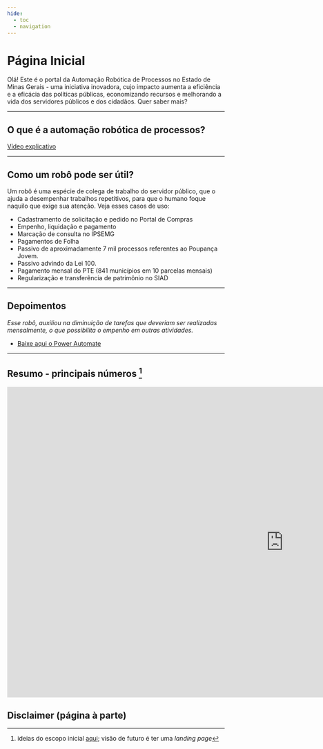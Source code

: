 ```yaml
---
hide:
  - toc
  - navigation
---
```


# Página Inicial


Olá! Este é o portal da Automação Robótica de Processos no Estado de Minas Gerais - uma iniciativa inovadora, cujo impacto aumenta a eficiência e a eficácia das políticas públicas, economizando recursos e melhorando a vida dos servidores públicos e dos cidadãos. Quer saber mais?
- - -

## O que é a automação robótica de processos?

[Vídeo explicativo]()

- - -

## Como um robô pode ser útil?

Um robô é uma espécie de colega de trabalho do servidor público, que o ajuda a desempenhar trabalhos repetitivos, para que o humano foque naquilo que exige sua atenção. Veja esses casos de uso:


* Cadastramento de solicitação e pedido no Portal de Compras
* Empenho, liquidação e pagamento
* Marcação de consulta no IPSEMG
* Pagamentos de Folha
* Passivo de aproximadamente 7 mil processos referentes ao Poupança Jovem.
* Passivo advindo da Lei 100.
* Pagamento mensal do PTE (841 municípios em 10 parcelas mensais)
* Regularização e transferência de patrimônio no SIAD

- - -

## Depoimentos

_Esse robô, auxiliou na diminuição de tarefas que deveriam ser realizadas mensalmente, o que possibilita o empenho em outras atividades._


* [Baixe aqui o Power Automate](https://go.microsoft.com/fwlink/?linkid=2102613)

- - -

## Resumo - principais números [^1]

<div class="content-wrapper">
  <iframe width="1280" height="720" src="https://app.powerbi.com/view?r=eyJrIjoiZTY2NGI1MjEtNDMwNS00OWVmLWFiYzctYTAyYWU5M2ZlN2JjIiwidCI6ImU1ZDNhZTdjLTliMzgtNDhkZS1hMDg3LWY2NzM0YTI4NzU3NCJ9" frameborder="0" allowfullscreen></iframe>
</div>


[^1]: ideias do escopo inicial [aqui](https://github.com/automatiza-mg/automatizacoes/issues/9#issue-1928943357); visão de futuro é ter uma _landing page_

## Disclaimer (página à parte)
